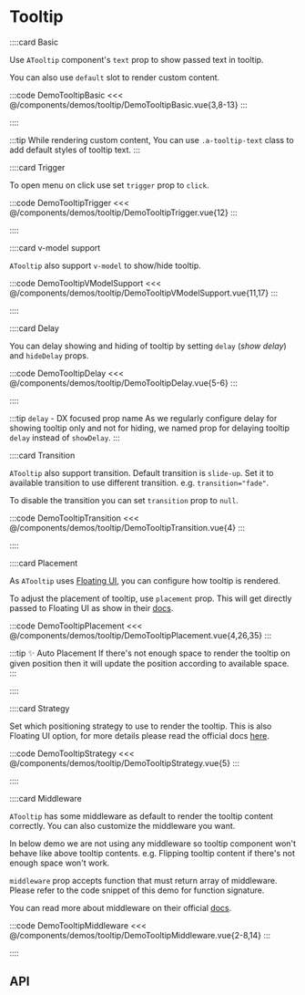 <script lang="ts" setup>
import api from '@anu/component-meta/ATooltip.json';
</script>

# Tooltip

<!-- 👉 Basic -->
::::card Basic

Use `ATooltip` component's `text` prop to show passed text in tooltip.

You can also use `default` slot to render custom content.

:::code DemoTooltipBasic
<<< @/components/demos/tooltip/DemoTooltipBasic.vue{3,8-13}
:::

::::

:::tip
While rendering custom content, You can use `.a-tooltip-text` class to add default styles of tooltip text.
:::

<!-- 👉 Trigger -->
::::card Trigger

To open menu on click use set `trigger` prop to `click`.

:::code DemoTooltipTrigger
<<< @/components/demos/tooltip/DemoTooltipTrigger.vue{12}
:::

::::

<!-- 👉 v-model support -->
::::card v-model support

`ATooltip` also support `v-model` to show/hide tooltip.

:::code DemoTooltipVModelSupport
<<< @/components/demos/tooltip/DemoTooltipVModelSupport.vue{11,17}
:::

::::

<!-- 👉 Delay -->
::::card Delay

You can delay showing and hiding of tooltip by setting `delay` (_show delay_) and `hideDelay` props.

:::code DemoTooltipDelay
<<< @/components/demos/tooltip/DemoTooltipDelay.vue{5-6}
:::

::::

:::tip `delay` - DX focused prop name
As we regularly configure delay for showing tooltip only and not for hiding, we named prop for delaying tooltip `delay` instead of `showDelay`.
:::

<!-- 👉 Transition -->
::::card Transition

`ATooltip` also support transition. Default transition is `slide-up`. Set it to available transition to use different transition. e.g. `transition="fade"`.

To disable the transition you can set `transition` prop to `null`.

:::code DemoTooltipTransition
<<< @/components/demos/tooltip/DemoTooltipTransition.vue{4}
:::

::::

<!-- 👉 Placement -->
::::card Placement

As `ATooltip` uses [Floating UI](https://floating-ui.com/), you can configure how tooltip is rendered.

To adjust the placement of tooltip, use `placement` prop. This will get directly passed to Floating UI as show in their [docs](https://floating-ui.com/docs/computePosition#placement).

:::code DemoTooltipPlacement
<<< @/components/demos/tooltip/DemoTooltipPlacement.vue{4,26,35}
:::

:::tip ✨ Auto Placement
If there's not enough space to render the tooltip on given position then it will update the position according to available space.
:::

::::

<!-- 👉 Strategy -->
::::card Strategy

Set which positioning strategy to use to render the tooltip. This is also Floating UI option, for more details please read the official docs [here](https://floating-ui.com/docs/computeposition#strategy).

:::code DemoTooltipStrategy
<<< @/components/demos/tooltip/DemoTooltipStrategy.vue{5}
:::

::::

<!-- 👉 Middleware -->
::::card Middleware

`ATooltip` has some middleware as default to render the tooltip content correctly. You can also customize the middleware you want.

In below demo we are not using any middleware so tooltip component won't behave like above tooltip contents. e.g. Flipping tooltip content if there's not enough space won't work.

`middleware` prop accepts function that must return array of middleware. Please refer to the code snippet of this demo for function signature.

You can read more about middleware on their official [docs](https://floating-ui.com/docs/computePosition#middleware).

:::code DemoTooltipMiddleware
<<< @/components/demos/tooltip/DemoTooltipMiddleware.vue{2-8,14}
:::

::::

<!-- 👉 API -->
## API

<Api title="Tooltip" :api="api"></Api>
